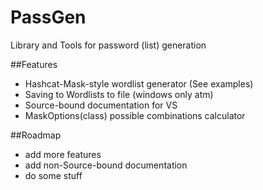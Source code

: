 # PassGen
Library and Tools for password (list) generation

##Features
* Hashcat-Mask-style wordlist generator (See examples)
* Saving to Wordlists to file (windows only atm)
* Source-bound documentation for VS
* MaskOptions(class) possible combinations calculator

##Roadmap
* add more features
* add non-Source-bound documentation
* do some stuff
